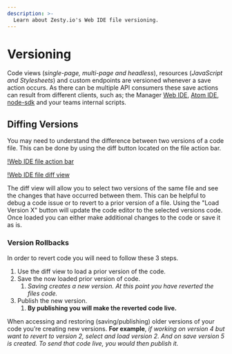 ```yaml
---
description: >-
  Learn about Zesty.io's Web IDE file versioning.
---
```


# Versioning

Code views (*single-page, multi-page and headless*), resources (*JavaScript and Stylesheets*) and custom endpoints are versioned whenever a save action occurs. As there can be multiple API consumers these save actions can result from different clients, such as; the Manager [Web IDE](https://zesty.org/services/manager-ui/editor), [Atom IDE](https://zesty.org/tools/atom-package), [node-sdk](https://zesty.org/tools/node-sdk) and your teams internal scripts.


## Diffing Versions

You may need to understand the difference between two versions of a code file. This can be done by using the diff button located on the file action bar. 

[!Web IDE file action bar](https://kfg6bckb.media.zestyio.com/09-action-bar.png)

[!Web IDE file diff view](https://kfg6bckb.media.zestyio.com/08-diff-view.png)

The diff view will allow you to select two versions of the same file and see the changes that have occurred between them. This can be helpful to debug a code issue or to revert to a prior version of a file. Using the "Load Version X" button will update the code editor to the selected versions code. Once loaded you can either make additional changes to the code or save it as is.

### Version Rollbacks

In order to revert code you will need to follow these 3 steps.

1. Use the diff view to load a prior version of the code.
2. Save the now loaded prior version of code. 
   1. *Saving creates a new version. At this point you have reverted the files code.*
3. Publish the new version. 
   1. **By publishing you will make the reverted code live.**

When accessing and restoring (saving/publishing) older versions of your code you’re creating new versions.
**For example**, *if working on version 4 but want to revert to version 2, select and load version 2. And on save version 5 is created. To send that code live, you would then publish it.*


